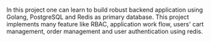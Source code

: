 In this project one can learn to build robust backend application using Golang, PostgreSQL and Redis as primary database. This project implements many feature like RBAC, application work flow, users' cart management, order management and user authentication using redis. 
